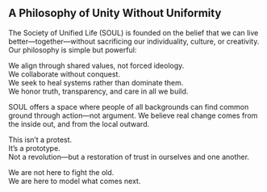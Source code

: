 ## A Philosophy of Unity Without Uniformity

The Society of Unified Life (SOUL) is founded on the belief that we can live better—together—without sacrificing our individuality, culture, or creativity. Our philosophy is simple but powerful:

We align through shared values, not forced ideology.  
We collaborate without conquest.  
We seek to heal systems rather than dominate them.  
We honor truth, transparency, and care in all we build.

SOUL offers a space where people of all backgrounds can find common ground through action—not argument. We believe real change comes from the inside out, and from the local outward.

This isn’t a protest.  
It’s a prototype.  
Not a revolution—but a restoration of trust in ourselves and one another.

We are not here to fight the old.  
We are here to model what comes next.
